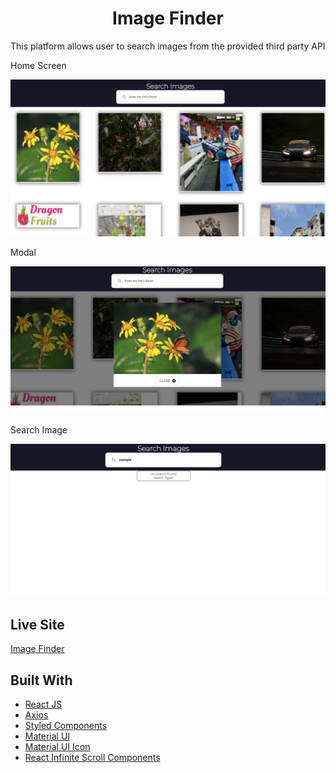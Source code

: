 <h1 align="center"> Image Finder  </h1>

This platform allows user to search images from the provided third party API

Home Screen

![Image](/src/Assets/Home.png)

Modal

![Image](/src/Assets/Modal.png)

Search Image

![Image](/src/Assets/Search.png)

## Live Site

[Image Finder](https://imagefinder-mindpeers.netlify.app/)

## Built With

- [React JS](https://reactjs.org/docs/getting-started.html/)
- [Axios](https://github.com/axios/axios)
- [Styled Components](https://styled-components.com/)
- [Material UI](https://material-ui.com/)
- [Material UI Icon](https://material-ui.com/components/material-icons/)
- [React Infinite Scroll Components](https://github.com/ankeetmaini/react-infinite-scroll-component)
